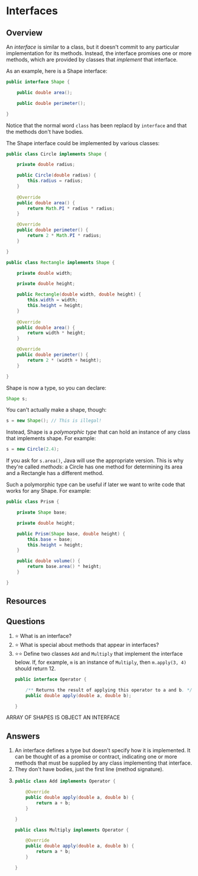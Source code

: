 # Interfaces
## Overview

An *interface* is similar to a class, but it doesn't commit to any particular implementation for its methods. Instead, the interface promises one or more methods, which are provided by classes that *implement* that interface.

As an example, here is a Shape interface:

```java
public interface Shape {

    public double area();

    public double perimeter();

}
```

Notice that the normal word `class` has been replacd by `interface` and that the methods don't have bodies.

The Shape interface could be implemented by various classes:

```java
public class Circle implements Shape {

    private double radius;

    public Circle(double radius) {
        this.radius = radius;
    }
    
    @Override
    public double area() {
        return Math.PI * radius * radius;
    }

    @Override
    public double perimeter() {
        return 2 * Math.PI * radius;
    }

}
```

```java
public class Rectangle implements Shape {

    private double width;

    private double height;

    public Rectangle(double width, double height) {
        this.width = width;
        this.height = height;
    }
    
    @Override
    public double area() {
        return width * height;
    }

    @Override
    public double perimeter() {
        return 2 * (width + height);
    }

}
```

Shape is now a type, so you can declare:

```java
Shape s;
```

You can't actually make a shape, though:

```java
s = new Shape(); // This is illegal!
```

Instead, Shape is a *polymorphic type* that can hold an instance of any class that implements shape. For example:

```java
s = new Circle(2.4);
```

If you ask for `s.area()`, Java will use the appropriate version. This is why they're called *methods*: a Circle has one method for determining its area and a Rectangle has a different method.

Such a polymorphic type can be useful if later we want to write code that works for any Shape. For example:

```java
public class Prism {

    private Shape base;

    private double height;

    public Prism(Shape base, double height) {
        this.base = base;
        this.height = height;
    }

    public double volume() {
        return base.area() * height;
    }

}
```

## Resources
## Questions
1. :star: What is an interface?
1. :star: What is special about methods that appear in interfaces?
1. :star::star: Define two classes `Add` and `Multiply` that implement the interface below. If, for example, `m` is an instance of `Multiply`, then `m.apply(3, 4)` should return 12.
    ```java
    public interface Operator {

        /** Returns the result of applying this operator to a and b. */
        public double apply(double a, double b);

    }
    ```
ARRAY OF SHAPES
IS OBJECT AN INTERFACE
## Answers
1. An interface defines a type but doesn't specify how it is implemented. It can be thought of as a promise or contract, indicating one or more methods that must be supplied by any class implementing that interface.
1. They don't have bodies, just the first line (method signature).
1.
    ```java
    public class Add implements Operator {

        @Override
        public double apply(double a, double b) {
            return a + b;
        }

    }
    ```
    ```java
    public class Multiply implements Operator {

        @Override
        public double apply(double a, double b) {
            return a * b;
        }

    }
    ```
